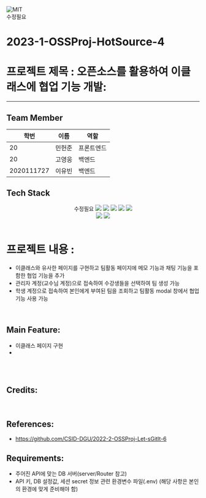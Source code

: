 <img alt="MIT" src ="https://img.shields.io/badge/license-MIT-salmon"> <img alt="" src ="https://img.shields.io/badge/pygame-2.0.2-lightsalmon"> <img alt="" src ="https://img.shields.io/badge/OS-ubuntu-coral"> <img alt="" src ="https://img.shields.io/badge/IDE-VSCode-indianred"><br>
수정필요

# 2023-1-OSSProj-HotSource-4

# 프로젝트 제목 : 오픈소스를 활용하여 이클래스에 협업 기능 개발:
---
## Team Member

|학번|이름|역할|
|------|---|---|
|20|민헌준|프론트엔드|
|20|고영웅|백엔드|
|2020111727|이유빈|백엔드|


## Tech Stack
<div align=center>
  수정필요
  <img src="https://img.shields.io/badge/javascript-F7DF1E?style=for-the-badge&logo=javascript&logoColor=black">
  <img src="https://img.shields.io/badge/Node.js-339933?style=for-the-badge&logo=Node.js&logoColor=white">
  <img src="https://img.shields.io/badge/React-61DAFB?style=for-the-badge&logo=React&logoColor=black">
  <img src="https://img.shields.io/badge/MUI-2196F3?style=for-the-badge&logo=MUI&logoColor=white">
  <img src="https://img.shields.io/badge/Express-000000?style=for-the-badge&logo=Express&logoColor=white">
  <br>
    <img src="https://img.shields.io/badge/git-F05032?style=for-the-badge&logo=git&logoColor=white">
  <img src="https://img.shields.io/badge/github-181717?style=for-the-badge&logo=github&logoColor=white">
</div>


<center>

</center>

<br>

# 프로젝트 내용 : 
- 이클래스와 유사한 페이지를 구현하고 팀활동 페이지에 메모 기능과 채팅 기능을 포함한 협업 기능을 추가 
- 관리자 계정(교수님 계정)으로 접속하여 수강생들을 선택하여 팀 생성 가능
- 학생 계정으로 접속하여 본인에게 부여된 팀을 조회하고 팀활동 modal 창에서 협업 기능 사용 가능


<br>


## Main Feature:
- 이클래스 페이지 구현
- 
<br>

<br>

 ## Credits:

<br>

## References:

- https://github.com/CSID-DGU/2022-2-OSSProj-Let-sGitIt-6

## Requirements:
- 주어진 API에 맞는 DB 서버(server/Router 참고)
- API 키, DB 설정값, 세션 secret 정보 관련 환경변수 파일(.env)
(해당 사항은 본인의 환경에 맞게 준비해야 함)
